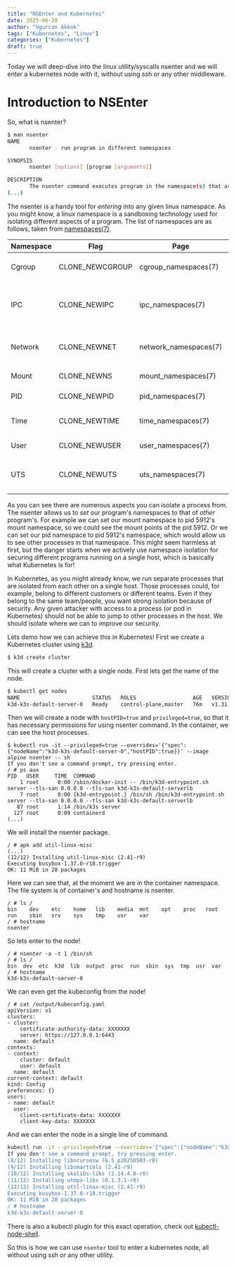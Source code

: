 ```yaml
---
title: "NSEnter and Kubernetes"
date: 2025-06-20
author: "Ugurcan Akkok"
tags: ["Kubernetes", "Linux"]
categories: ["Kubernetes"]
draft: true
---
```


Today we will deep-dive into the linux utility/syscalls nsenter and we will enter a kubernetes node with it, without using ssh or any other middleware.

# Introduction to NSEnter
So, what is nsenter?

```bash
$ man nsenter
NAME
       nsenter - run program in different namespaces

SYNOPSIS
       nsenter [options] [program [arguments]]

DESCRIPTION
       The nsenter command executes program in the namespace(s) that are specified in the command-line options (described below). If program is not given, then "${SHELL}" is run (default: /bin/sh).
(...)
```

The nsenter is a handy tool for *entering* into any given linux namespace. As you might know, a linux namespace is a sandboxing technology used for isolating different aspects of a program. The list of namespaces are as follows, taken from [namespaces(7)](https://man.archlinux.org/man/namespaces.7).

Namespace | Flag             |Page                   |Isolates
----------|------------------|-----------------------|--------------------------------------
Cgroup    | CLONE_NEWCGROUP  |cgroup_namespaces(7)   |Cgroup root directory
IPC       | CLONE_NEWIPC     |ipc_namespaces(7)      |System V IPC, POSIX message queues
Network   | CLONE_NEWNET     |network_namespaces(7)  |Network devices, stacks, ports, etc.
Mount     | CLONE_NEWNS      |mount_namespaces(7)    |Mount points
PID       | CLONE_NEWPID     |pid_namespaces(7)      |Process IDs
Time      | CLONE_NEWTIME    |time_namespaces(7)     |Boot and monotonic clocks
User      | CLONE_NEWUSER    |user_namespaces(7)     |User and group IDs
UTS       | CLONE_NEWUTS     |uts_namespaces(7)      |Hostname and NIS domain name

As you can see there are numerous aspects you can isolate a process from. The nsenter allows us to *set* our program's namespaces to that of *other* program's.
For example we can set our mount namespace to pid 5912's mount namespace, so we could see the mount points of the pid 5912.
Or we can set our pid namespace to pid 5912's namespace, which would allow us to see other processes in that namespace.
This might seem harmless at first, but the danger starts when we actively use namespace isolation for securing different programs running on a single host, which is basically what Kubernetes is for!

In Kubernetes, as you might already know, we run separate processes that are isolated from each other on a single host. Those processes could, for example, belong to different customers or different teams. Even if they belong to the same team/people, you want strong isolation because of security. Any given attacker with access to a process (or pod in Kubernetes) should not be able to jump to other processes in the host. We should isolate where we can to improve our security.

Lets demo how we can achieve this in Kubernetes! First we create a Kubernetes cluster using [k3d](https://k3d.io/).

```bash
$ k3d create cluster
```

This will create a cluster with a single node. First lets get the name of the node.

```bash
$ kubectl get nodes
NAME                       STATUS   ROLES                  AGE   VERSION
k3d-k3s-default-server-0   Ready    control-plane,master   76m   v1.31.5+k3s1
```

Then we will create a node with `hostPID=true` and `privileged=true`, so that it has necessary permissions for using nsenter command. In the container, we can see the host processes.

```
$ kubectl run -it --privileged=true --overrides='{"spec":{"nodeName":"k3d-k3s-default-server-0","hostPID":true}}' --image alpine nsenter -- sh
If you don't see a command prompt, try pressing enter.
/ # ps aux
PID   USER     TIME  COMMAND
    1 root      0:00 /sbin/docker-init -- /bin/k3d-entrypoint.sh server --tls-san 0.0.0.0 --tls-san k3d-k3s-default-serverlb
    7 root      0:00 {k3d-entrypoint.} /bin/sh /bin/k3d-entrypoint.sh server --tls-san 0.0.0.0 --tls-san k3d-k3s-default-serverlb
   87 root      1:14 /bin/k3s server
  127 root      0:09 containerd
(...)
```

We will install the nsenter package.

```
/ # apk add util-linux-misc
(...)
(12/12) Installing util-linux-misc (2.41-r9)
Executing busybox-1.37.0-r18.trigger
OK: 11 MiB in 28 packages
```

Here we can see that, at the moment we are in the container namespace. The file system is of container's and hostname is nsenter.

```
/ # ls /
bin    dev    etc    home   lib    media  mnt    opt    proc   root   run    sbin   srv    sys    tmp    usr    var
/ # hostname
nsenter
```

So lets enter to the node!

```
/ # nsenter -a -t 1 /bin/sh
/ # ls /
bin  dev  etc  k3d  lib  output  proc  run  sbin  sys  tmp  usr  var
/ # hostname
k3d-k3s-default-server-0
```

We can even get the kubeconfig from the node!

```
/ # cat /output/kubeconfig.yaml
apiVersion: v1
clusters:
- cluster:
    certificate-authority-data: XXXXXXX
    server: https://127.0.0.1:6443
  name: default
contexts:
- context:
    cluster: default
    user: default
  name: default
current-context: default
kind: Config
preferences: {}
users:
- name: default
  user:
    client-certificate-data: XXXXXXX
    client-key-data: XXXXXXX
```

And we can enter the node in a single line of command.

```bash
kubectl run -it --privileged=true --overrides='{"spec":{"nodeName":"k3d-k3s-default-server-0","hostPID":true}}' --image alpine nsenter -- sh -c 'apk add util-linux-misc && nsenter -a -t 1'
If you don't see a command prompt, try pressing enter.
(8/12) Installing libncursesw (6.5_p20250503-r0)
(9/12) Installing libsmartcols (2.41-r9)
(10/12) Installing skalibs-libs (2.14.4.0-r0)
(11/12) Installing utmps-libs (0.1.3.1-r0)
(12/12) Installing util-linux-misc (2.41-r9)
Executing busybox-1.37.0-r18.trigger
OK: 11 MiB in 28 packages
/ # hostname
k3d-k3s-default-server-0
```

There is also a kubectl plugin for this exact operation, check out [kubectl-node-shell](https://github.com/kvaps/kubectl-node-shell).

So this is how we can use `nsenter` tool to enter a kubernetes node, all without using ssh or any other utility. 
